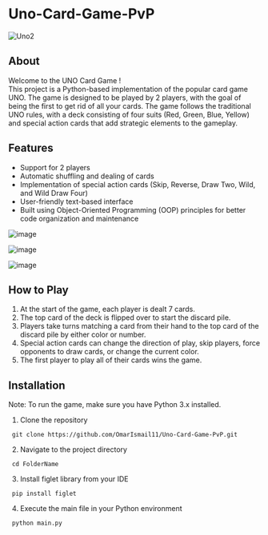 # Uno-Card-Game-PvP
![Uno2](https://github.com/user-attachments/assets/f266bf1b-4e48-4790-b1e3-e07acef32498)
## About
Welcome to the UNO Card Game !                                        
This project is a Python-based implementation of the popular card game UNO. The game is designed to be played by 2 players, with the goal of being the first to get rid of all your cards. The game follows the traditional UNO rules, with a deck consisting of four suits (Red, Green, Blue, Yellow) and special action cards that add strategic elements to the gameplay. 
## Features
- Support for 2 players
- Automatic shuffling and dealing of cards 
- Implementation of special action cards (Skip, Reverse, Draw Two, Wild, and Wild Draw Four)
- User-friendly text-based interface
- Built using Object-Oriented Programming (OOP) principles for better code organization and maintenance
  
![image](https://github.com/user-attachments/assets/6e5dad77-f62d-4138-bc23-994c57212565)

![image](https://github.com/user-attachments/assets/5dafe2b1-72a3-42e1-b7c7-9b18afd424d6)

![image](https://github.com/user-attachments/assets/99abd3ac-c4e8-4808-a562-36cb6fef1c22)


## How to Play
1. At the start of the game, each player is dealt 7 cards.
2. The top card of the deck is flipped over to start the discard pile.
3. Players take turns matching a card from their hand to the top card of the discard pile by either color or number.
4. Special action cards can change the direction of play, skip players, force opponents to draw cards, or change the current color.
5. The first player to play all of their cards wins the game.
## Installation
Note: To run the game, make sure you have Python 3.x installed.
1. Clone the repository
```
 git clone https://github.com/OmarIsmail11/Uno-Card-Game-PvP.git
```
2. Navigate to the project directory
```
 cd FolderName
```
3. Install figlet library from your IDE
```
 pip install figlet 
```
4. Execute the main file in your Python environment
```
 python main.py 
```
